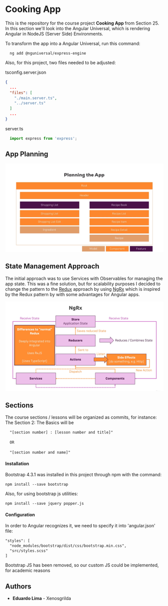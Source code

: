 # Cooking App

This is the repository for the course project <b> Cooking App </b> from Section 25.
In this section we'll look into the Angular Universal, which is rendering Angular in NodeJS (Server Side) Environments.

To transform the app into a Angular Universal, run this command:

```
  ng add @nguniversal/express-engine
```

Also, for this project, two files needed to be adjusted:

tsconfig.server.json
```json
{
  ...
  "files": [
    "./main.server.ts",
    "../server.ts"
  ]
  ...
}
```

server.ts
```ts
  import express from 'express';
```

## App Planning
![App Diagram](src/assets/readme/app-planning.png?raw=true "App Diagram")

## State Management Approach
The initial approach was to use Services with Observables for managing the app state. This was a fine solution, but for scalability purposes
I decided to change the pattern to the [Redux](https://redux.js.org/) approach by using [NgRx](https://ngrx.io/) which is inspired by the
Redux pattern by with some advantages for Angular apps.

![NgRx State Management](src/assets/readme/state-management-ngrx.png?raw=true "NgRx State Management")

## Sections

The course sections / lessons will be organized as commits, for instance:
The Section 2: The Basics will be
```
  "[section number] : [lesson number and title]"
  
  OR
  
  "[section number and name]"
```


#### Installation
Bootstrap 4.3.1 was installed in this project through npm with the command: 
```
npm install --save bootstrap
```

Also, for using bootstrap js utilities: 
```
npm install --save jquery popper.js
```
#### Configuration
In order
to Angular recognizes it, we need to specify it into 'angular.json' file:

```
"styles": [
  "node_modules/bootstrap/dist/css/bootstrap.min.css",
  "src/styles.scss"
]
```

Bootstrap JS has been removed, so our custom JS could be implemented, for academic reasons

## Authors

* **Eduardo Lima** - Xenosgrilda
